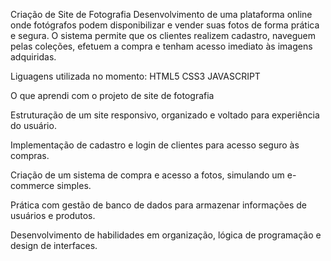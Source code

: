 Criação de Site de Fotografia
Desenvolvimento de uma plataforma online onde fotógrafos podem disponibilizar e vender suas fotos de forma prática e segura. O sistema permite que os clientes realizem cadastro, naveguem pelas coleções, efetuem a compra e tenham acesso imediato às imagens adquiridas.

Liguagens utilizada no momento:
HTML5
CSS3
JAVASCRIPT

O que aprendi com o projeto de site de fotografia

Estruturação de um site responsivo, organizado e voltado para experiência do usuário.

Implementação de cadastro e login de clientes para acesso seguro às compras.

Criação de um sistema de compra e acesso a fotos, simulando um e-commerce simples.

Prática com gestão de banco de dados para armazenar informações de usuários e produtos.

Desenvolvimento de habilidades em organização, lógica de programação e design de interfaces.
